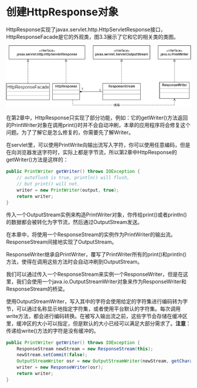 # 创建HttpResponse对象

HttpResponse实现了javax.servlet.http.HttpServletResponse接口，HttpResponseFacade是它的外观类，图3.3展示了它和它的相关类的类图。

![3.3](../../images/3.3.png)

在第2章中，HttpResponse只实现了部分功能，例如：它的getWriter()方法返回的PrintWriter对象在调用print()时并不会自动冲刷，本章的应用程序将会修复这个问题。为了了解它是怎么修复的，你需要先了解Writer。

在servlet里，可以使用PrintWrite向输出流写入字符，你可以使用任意编码，但是在向浏览器发送字符时，实际上都是字节流，所以第2章中HttpResponse的getWriter()方法是这样的：

```java
public PrintWriter getWriter() throws IOException {
    // autoflush is true, println() will flush,
    // but print() will not.
    writer = new PrintWriter(output, true);
    return writer;
}
```

传入一个OutputStream实例来构造PrintWriter对象，你传给print()或者println()的数据都会被转化为字节流，然后通过OutputStream发送。

在本章中，将使用一个ResponseStream的实例作为PrintWriter的输出流。ResponseStream间接地实现了OutputStream。

ResponseWriter继承自PrintWriter，覆写了PrintWriter所有的print()和println()方法，使得在调用这些方法时会自动冲刷到OutputStream。

我们可以通过传入一个ResponseStream来实例一个ResponseWriter，但是在这里，我们会使用一个java.io.OutputStreamWriter对象来作为ResponseWriter和ResponseStream的桥梁。

使用OutputStreamWriter，写入其中的字符会使用给定的字符集进行编码转为字节，可以通过名称显示地指定字符集，或者使用平台默认的字符集。每次调用write方法，都会进行编码转换。在被写入输出流之前，这些字节会存储在缓冲区里，缓冲区的大小可以指定，但是默认的大小已经可以满足大部分需求了。**注意**：传递给write()方法的字符是没有缓冲的。

```java
public PrintWriter getWriter() throws IOException {
    ResponseStream newStream = new ResponseStream(this);
    newStream.setCommit(false);
    OutputStreamWriter osr = new OutputStreamWriter(newStream, getCharacterEncoding());
    writer = new ResponseWriter(osr);
    return writer;
}
```

